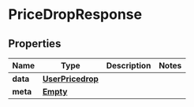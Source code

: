 
# PriceDropResponse

## Properties
Name | Type | Description | Notes
------------ | ------------- | ------------- | -------------
**data** | [**UserPricedrop**](UserPricedrop.md) |  | 
**meta** | [**Empty**](Empty.md) |  | 



